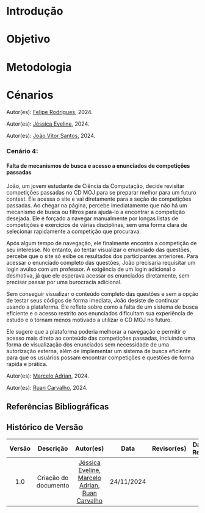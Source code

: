 # Introdução

# Objetivo

# Metodologia

# Cénarios
Autor(es): [Felipe Rodrigues](https://github.com/felipeJRdev), 2024.

Autor(es): [Jéssica Eveline](https://github.com/xzxjesse), 2024.

Autor(es): [João Vitor Santos](https://github.com/Jauzimm), 2024.

### Cenário 4: 
#### Falta de mecanismos de busca e acesso a enunciados de competições passadas

João, um jovem estudante de Ciência da Computação, decide revisitar competições passadas no CD MOJ para se preparar melhor para um futuro contest. Ele acessa o site e vai diretamente para a seção de competições passadas. Ao chegar na página, percebe imediatamente que não há um mecanismo de busca ou filtros para ajudá-lo a encontrar a competição desejada. Ele é forçado a navegar manualmente por longas listas de competições e exercícios de várias disciplinas, sem uma forma clara de selecionar rapidamente a competição que procurava.

Após algum tempo de navegação, ele finalmente encontra a competição de seu interesse. No entanto, ao tentar visualizar o enunciado das questões, percebe que o site só exibe os resultados dos participantes anteriores. Para acessar o enunciado completo das questões, João precisaria requisitar um login avulso com um professor. A exigência de um login adicional o desmotiva, já que ele esperava acessar os enunciados diretamente, sem precisar passar por uma burocracia adicional.

Sem conseguir visualizar o conteúdo completo das questões e sem a opção de testar seus códigos de forma imediata, João desiste de continuar usando a plataforma. Ele reflete sobre como a falta de um sistema de busca eficiente e o acesso restrito aos enunciados dificultam sua experiência de estudo e o tornam menos motivado a utilizar o CD MOJ no futuro.

Ele sugere que a plataforma poderia melhorar a navegação e permitir o acesso mais direto ao conteúdo das competições passadas, incluindo uma forma de visualização dos enunciados sem necessidade de uma autorização externa, além de implementar um sistema de busca eficiente para que os usuários possam encontrar competições e questões de forma rápida e prática.

Autor(es): [Marcelo Adrian](https://github.com/Marcelo-Adrian), 2024.

Autor(es): [Ruan Carvalho](https://github.com/Ruan-Carvalho), 2024.


## Referências Bibliográficas

## Histórico de Versão
| Versão | Descrição | Autor(es) | Data | Revisor(es) | Data de Revisão |
| :---: | :---: | :---: | :---: | :---: | :---: |
| 1.0 | Criação do documento | [Jéssica Eveline](https://github.com/xzxjesse), [Marcelo Adrian](https://github.com/Marcelo-Adrian), [Ruan Carvalho](https://github.com/Ruan-Carvalho) | 24/11/2024 |  |  |

